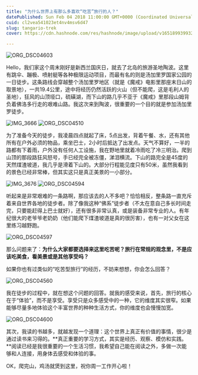 ```yaml
---
title: "为什么世界上有那么多喜欢“吃苦”旅行的人？"
datePublished: Sun Feb 04 2018 11:00:00 GMT+0000 (Coordinated Universal Time)
cuid: cl2vea541023et4nv4msv6d47
slug: tangario-trek
cover: https://cdn.hashnode.com/res/hashnode/image/upload/v1651899399328/Qkff-JcpQ.jpg

---
```


![ORG_DSC04603](https://i.imgur.com/uvloafC.jpg)


Hello，我们家这个周末刚好是新西兰国庆日，就去了北岛的旅游圣地陶波。这里有跳伞、蹦极、喷射艇等各种极限运动项目，而最有名的则是汤加里罗国家公园的一日徒步。这条路线会穿越整个汤加里罗地区（就是《魔戒》电影里那座末日山的取景地），一共19.4公里，途中将经历仍然活跃的火山（但不能爬，这是毛利人的圣地），狂风的山顶垭口，硫磺湖，而下山的路几乎不亚于《魔戒》里那段山姆背负着佛洛多行走的艰难山路。我这次来到陶波，很重要的一个目的就是参加汤加里罗徒步。

![IMG_3666](https://i.imgur.com/txr0Jvi.jpg)
![ORG_DSC04510](https://i.imgur.com/OkzehlZ.jpg)

为了准备今天的徒步，我凌晨四点就起了床，5点出发，背着午餐、水，还有其他所有在户外必须的物品，乘坐巴士，2小时后抵达了出发点。天气不算好，一半的路都有下着雨，户外没有任何人工设施，我在野地里就着冷雨吃了冷三明治。爬到山顶的那段路狂风怒号，手已经完全被冻僵，涕泪横流。下山的路完全是45度的天然煤渣坡道，我几乎是滑着下山的。大部分行程能见度只有50米，虽然我看到的景色已经非常棒，但其实这只是真正美景的一小部分。

![IMG_3676](https://i.imgur.com/L1m6r6x.jpg)
![ORG_DSC04594](https://i.imgur.com/HjQ36jd.jpg)


听起来是非常艰难的一条路啊，那应该去的人不多吧？恰恰相反，整条路一直充斥着来自世界各地的徒步者。除了像我这种“佛系”徒步者（不太在意自己多长时间走完，只要能赶得上巴士就好），还有很多非常认真，或是装备非常专业的人。有年纪很大的老爷爷老奶奶（他们能爬下煤渣坡道是真的很厉害），也有一对父女在这里练习越野跑。

![ORG_DSC04597](https://i.imgur.com/Ii9gH9u.jpg)

那么问题来了：**为什么大家都要选择来这里吃苦呢？旅行在常规的观念里，不是应该吃美食，看美景或是其他享受吗？**

如果你也有过类似的“吃苦型旅行”的经历，不妨来想想，你会怎么回答？

![ORG_DSC04560](https://i.imgur.com/ujHmd7Q.jpg)

我在徒步的过程中，就在想这个问题的回答。就我的感受来说，首先，旅行的核心在于“体验”，而不是享受。享受只是众多感受中的一种，它的维度其实很窄。如果能够尽量多地体验这个丰富世界的种种生活方式，你的维度也会慢慢加宽。

![ORG_DSC04600](https://i.imgur.com/vQzbJn4.jpg)

其次，我读的书越多，就越发现一个道理：这个世界上真正有价值的事情，很少是通过读书来习得的。**真正重要的学习方式，其实是经历、观察、模仿和实践。**阅读已经是我很重要的一个生活习惯，我希望自己能在阅读之外，多做一次能够和人连接，用身体去感受和体验的事。

OK，爬完山，鸡汤就煲到这里，祝你周一工作开心啦！

